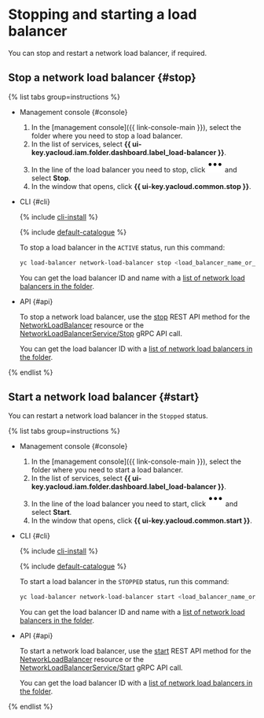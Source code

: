 # Stopping and starting a load balancer

You can stop and restart a network load balancer, if required.

## Stop a network load balancer {#stop}

{% list tabs group=instructions %}

- Management console {#console}

  1. In the [management console]({{ link-console-main }}), select the folder where you need to stop a load balancer.
  1. In the list of services, select **{{ ui-key.yacloud.iam.folder.dashboard.label_load-balancer }}**.
  1. In the line of the load balancer you need to stop, click ![image](../../_assets/console-icons/ellipsis.svg) and select **Stop**.
  1. In the window that opens, click **{{ ui-key.yacloud.common.stop }}**.

- CLI {#cli}

  {% include [cli-install](../../_includes/cli-install.md) %}

  {% include [default-catalogue](../../_includes/default-catalogue.md) %}

  To stop a load balancer in the `ACTIVE` status, run this command:

  ```bash
  yc load-balancer network-load-balancer stop <load_balancer_name_or_ID>
  ```

  You can get the load balancer ID and name with a [list of network load balancers in the folder](load-balancer-list.md#list).

- API {#api}

  To stop a network load balancer, use the [stop](../api-ref/NetworkLoadBalancer/stop.md) REST API method for the [NetworkLoadBalancer](../api-ref/NetworkLoadBalancer/index.md) resource or the [NetworkLoadBalancerService/Stop](../api-ref/grpc/NetworkLoadBalancer/stop.md) gRPC API call.

  You can get the load balancer ID with a [list of network load balancers in the folder](load-balancer-list.md#list).

{% endlist %}

## Start a network load balancer {#start}

You can restart a network load balancer in the `Stopped` status.

{% list tabs group=instructions %}

- Management console {#console}

  1. In the [management console]({{ link-console-main }}), select the folder where you need to start a load balancer.
  1. In the list of services, select **{{ ui-key.yacloud.iam.folder.dashboard.label_load-balancer }}**.
  1. In the line of the load balancer you need to start, click ![image](../../_assets/console-icons/ellipsis.svg) and select **Start**.
  1. In the window that opens, click **{{ ui-key.yacloud.common.start }}**.

- CLI {#cli}

  {% include [cli-install](../../_includes/cli-install.md) %}

  {% include [default-catalogue](../../_includes/default-catalogue.md) %}

  To start a load balancer in the `STOPPED` status, run this command:

  ```bash
  yc load-balancer network-load-balancer start <load_balancer_name_or_ID>
  ```

  You can get the load balancer ID and name with a [list of network load balancers in the folder](load-balancer-list.md#list).

- API {#api}

  To start a network load balancer, use the [start](../api-ref/NetworkLoadBalancer/start.md) REST API method for the [NetworkLoadBalancer](../api-ref/NetworkLoadBalancer/index.md) resource or the [NetworkLoadBalancerService/Start](../api-ref/grpc/NetworkLoadBalancer/start.md) gRPC API call.

  You can get the load balancer ID with a [list of network load balancers in the folder](load-balancer-list.md#list).

{% endlist %}
